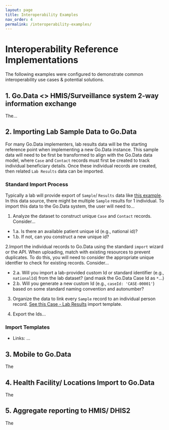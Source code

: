 ```yaml
---
layout: page
title: Interoperability Examples
nav_order: 4
permalink: /interoperability-examples/
---
```

# Interoperability Reference Implementations
The following examples were configured to demonstrate common interoperability use cases & potential solutions. 

## 1. Go.Data <> HMIS/Surveillance system 2-way information exchange
The...

## 2. Importing Lab Sample Data to Go.Data
For many Go.Data implementers, lab results data will be the starting reference point when implementing a new Go.Data instance. This sample data will need to be first 
be transformed to align with the Go.Data data model, where `Case` and `Contact` records must first be created to track individual beneficiary details. Once these individual
records are created, then related `Lab Results` data can be imported. 

### Standard Import Process
Typically a lab will provide export of `Sample`/ `Results` data like [this example](...). In this data source, there might be multiple `Sample` results for 1 individual. To import this data to the Go.Data system, the user will need to...

1. Analyze the dataset to construct unique `Case` and `Contact` records. Consider...

* 1.a. Is there an available patient unique id (e.g., national id)? 
* 1.b. If not, can you construct a new unique id? 
 
2.Import the individual records to Go.Data using the standard `import` wizard or the API. When uploading, match with existing resources to prevent duplicates. To do this, you will need to consider the appropriate unique identfier to check for existing records. Consider...

* 2.a. Will you import a lab-provided custom Id or standard identifier (e.g., `nationalId`) from the lab dataset? (and mask the Go.Data Case Id as `*`...)
* 2.b. Will you generate a new custom Id (e.g., `caseId: 'CASE-00001'`) based on some standard naming convention and autonumber? 
 
3. Organize the data to link every `Sample` record to an individual person record. [See this Case - Lab Results](...) import template. 

4. Export the Ids...


### Import Templates
- Links: ...

## 3. Mobile to Go.Data
The

## 4. Health Facility/ Locations  Import to Go.Data
The

## 5. Aggregate reporting to HMIS/ DHIS2 
The
